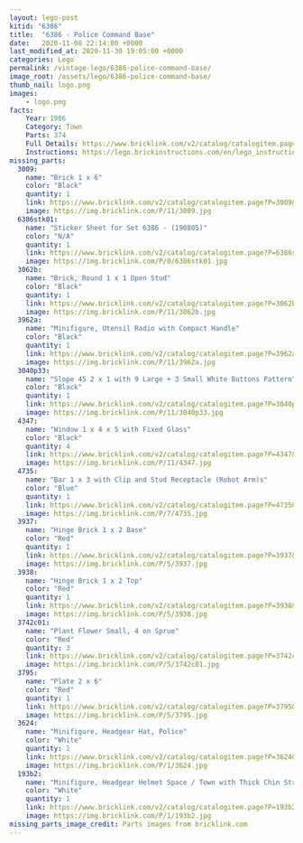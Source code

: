 ```yaml
---
layout: lego-post
kitid: "6386"
title:  "6386 - Police Command Base"
date:   2020-11-08 22:14:00 +0000
last_modified_at: 2020-11-30 19:05:00 +0000
categories: Lego
permalink: /vintage-lego/6386-police-command-base/
image_root: /assets/lego/6386-police-command-base/
thumb_nail: logo.png
images:
    - logo.png
facts:
    Year: 1986
    Category: Town
    Parts: 374
    Full Details: https://www.bricklink.com/v2/catalog/catalogitem.page?S=6386-1
    Instructions: https://lego.brickinstructions.com/en/lego_instructions/set/6386/Police_Command_Base
missing_parts:
  3009:
    name: "Brick 1 x 6"
    color: "Black"
    quantity: 1
    link: https://www.bricklink.com/v2/catalog/catalogitem.page?P=3009&idColor=11
    image: https://img.bricklink.com/P/11/3009.jpg
  6386stk01:
    name: "Sticker Sheet for Set 6386 - (190805)"
    color: "N/A"
    quantity: 1
    link: https://www.bricklink.com/v2/catalog/catalogitem.page?P=6386stk01&idColor=0
    image: https://img.bricklink.com/P/0/6386stk01.jpg
  3062b:
    name: "Brick, Round 1 x 1 Open Stud"
    color: "Black"
    quantity: 1
    link: https://www.bricklink.com/v2/catalog/catalogitem.page?P=3062b&idColor=11
    image: https://img.bricklink.com/P/11/3062b.jpg
  3962a:
    name: "Minifigure, Utensil Radio with Compact Handle"
    color: "Black"
    quantity: 1
    link: https://www.bricklink.com/v2/catalog/catalogitem.page?P=3962a&idColor=11
    image: https://img.bricklink.com/P/11/3962a.jpg
  3040p33:
    name: "Slope 45 2 x 1 with 9 Large + 3 Small White Buttons Pattern"
    color: "Black"
    quantity: 1
    link: https://www.bricklink.com/v2/catalog/catalogitem.page?P=3040p33&idColor=11
    image: https://img.bricklink.com/P/11/3040p33.jpg
  4347:
    name: "Window 1 x 4 x 5 with Fixed Glass"
    color: "Black"
    quantity: 4
    link: https://www.bricklink.com/v2/catalog/catalogitem.page?P=4347&idColor=11
    image: https://img.bricklink.com/P/11/4347.jpg
  4735:
    name: "Bar 1 x 3 with Clip and Stud Receptacle (Robot Arm)s"
    color: "Blue"
    quantity: 1
    link: https://www.bricklink.com/v2/catalog/catalogitem.page?P=4735&idColor=7
    image: https://img.bricklink.com/P/7/4735.jpg   
  3937:
    name: "Hinge Brick 1 x 2 Base"
    color: "Red"
    quantity: 1
    link: https://www.bricklink.com/v2/catalog/catalogitem.page?P=3937&idColor=5
    image: https://img.bricklink.com/P/5/3937.jpg  
  3938:
    name: "Hinge Brick 1 x 2 Top"
    color: "Red"
    quantity: 1
    link: https://www.bricklink.com/v2/catalog/catalogitem.page?P=3938&idColor=5
    image: https://img.bricklink.com/P/5/3938.jpg
  3742c01:
    name: "Plant Flower Small, 4 on Sprue"
    color: "Red"
    quantity: 3
    link: https://www.bricklink.com/v2/catalog/catalogitem.page?P=3742c01&idColor=5
    image: https://img.bricklink.com/P/5/3742c01.jpg
  3795:
    name: "Plate 2 x 6"
    color: "Red"
    quantity: 1
    link: https://www.bricklink.com/v2/catalog/catalogitem.page?P=3795&idColor=5
    image: https://img.bricklink.com/P/5/3795.jpg
  3624:
    name: "Minifigure, Headgear Hat, Police"
    color: "White"
    quantity: 1
    link: https://www.bricklink.com/v2/catalog/catalogitem.page?P=3624&idColor=1
    image: https://img.bricklink.com/P/1/3624.jpg
  193b2:
    name: "Minifigure, Headgear Helmet Space / Town with Thick Chin Strap - with Visor Dimples"
    color: "White"
    quantity: 1
    link: https://www.bricklink.com/v2/catalog/catalogitem.page?P=193b2&idColor=1
    image: https://img.bricklink.com/P/1/193b2.jpg
missing_parts_image_credit: Parts images from bricklink.com
---
```

